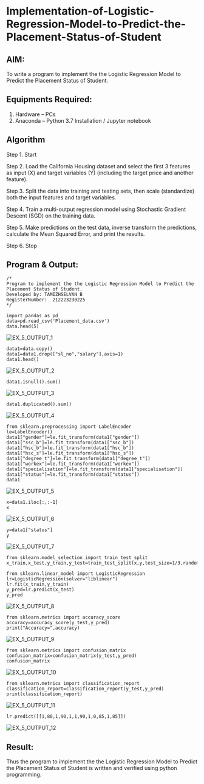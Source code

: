 # Implementation-of-Logistic-Regression-Model-to-Predict-the-Placement-Status-of-Student

## AIM:
To write a program to implement the the Logistic Regression Model to Predict the Placement Status of Student.

## Equipments Required:
1. Hardware – PCs
2. Anaconda – Python 3.7 Installation / Jupyter notebook

## Algorithm

Step 1. Start

Step 2. Load the California Housing dataset and select the first 3 features as input (X) and target variables (Y) (including the target price and another feature).

Step 3. Split the data into training and testing sets, then scale (standardize) both the input features and target variables.

Step 4. Train a multi-output regression model using Stochastic Gradient Descent (SGD) on the training data.

Step 5. Make predictions on the test data, inverse transform the predictions, calculate the Mean Squared Error, and print the results.

Step 6. Stop


## Program & Output:
```
/*
Program to implement the the Logistic Regression Model to Predict the Placement Status of Student.
Developed by: TAMIZHSELVAN B
RegisterNumber:  212223230225
*/
```
```
import pandas as pd
data=pd.read_csv('Placement_data.csv')
data.head(5)
```

![EX_5_OUTPUT_1](https://github.com/user-attachments/assets/54d9f9a5-9d11-49c5-a01a-189ac07b78e5)


```
data1=data.copy()
data1=data1.drop(["sl_no","salary"],axis=1)
data1.head()
```

![EX_5_OUTPUT_2](https://github.com/user-attachments/assets/f598fc13-a904-4d77-81eb-25552ef78823)


```
data1.isnull().sum()
```

![EX_5_OUTPUT_3](https://github.com/user-attachments/assets/71f3164b-f833-4232-b1af-a905a91eab17)


```
data1.duplicated().sum()
```

![EX_5_OUTPUT_4](https://github.com/user-attachments/assets/bfb2d297-205d-4c07-860d-602a336fef8b)



```
from sklearn.preprocessing import LabelEncoder
le=LabelEncoder()
data1["gender"]=le.fit_transform(data1["gender"])
data1["ssc_b"]=le.fit_transform(data1["ssc_b"])
data1["hsc_b"]=le.fit_transform(data1["hsc_b"])
data1["hsc_s"]=le.fit_transform(data1["hsc_s"])
data1["degree_t"]=le.fit_transform(data1["degree_t"])
data1["workex"]=le.fit_transform(data1["workex"])
data1["specialisation"]=le.fit_transform(data1["specialisation"])
data1["status"]=le.fit_transform(data1["status"])
data1
```


![EX_5_OUTPUT_5](https://github.com/user-attachments/assets/4d44591f-d7f1-495e-b8bf-66d236cc749c)


```
x=data1.iloc[:,:-1]
x
```


![EX_5_OUTPUT_6](https://github.com/user-attachments/assets/9ee120f6-ac1f-4cae-965c-8d419eea5198)



```
y=data1["status"]
y
```


![EX_5_OUTPUT_7](https://github.com/user-attachments/assets/03aafaff-ea53-4d99-8103-4f101ec4ac87)


```
from sklearn.model_selection import train_test_split
x_train,x_test,y_train,y_test=train_test_split(x,y,test_size=1/3,random_state=0)
```
```
from sklearn.linear_model import LogisticRegression
lr=LogisticRegression(solver="liblinear")
lr.fit(x_train,y_train)
y_pred=lr.predict(x_test)
y_pred
```

![EX_5_OUTPUT_8](https://github.com/user-attachments/assets/696ee833-e3aa-4d8f-bd69-591b0e988bec)


```
from sklearn.metrics import accuracy_score
accuracy=accuracy_score(y_test,y_pred)
print("Accuracy=",accuracy)
```

![EX_5_OUTPUT_9](https://github.com/user-attachments/assets/ea410d17-6d07-4a3d-bebc-af86c81b5623)


```
from sklearn.metrics import confusion_matrix
confusion_matrix=confusion_matrix(y_test,y_pred)
confusion_matrix
```

![EX_5_OUTPUT_10](https://github.com/user-attachments/assets/9327aad4-bf0d-42e8-90e9-a347a8ec77a8)


```
from sklearn.metrics import classification_report
classification_report=classification_report(y_test,y_pred)
print(classification_report)
```

![EX_5_OUTPUT_11](https://github.com/user-attachments/assets/108a6acb-4eda-45aa-b02a-7f1c0029ccb0)


```
lr.predict([[1,80,1,90,1,1,90,1,0,85,1,85]])
```

![EX_5_OUTPUT_12](https://github.com/user-attachments/assets/63bf2de3-d70f-4435-a10b-c0fa9ed673b7)



## Result:
Thus the program to implement the the Logistic Regression Model to Predict the Placement Status of Student is written and verified using python programming.
